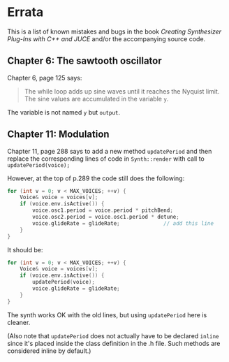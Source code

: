 # Errata

This is a list of known mistakes and bugs in the book *Creating Synthesizer Plug-Ins with C++ and JUCE* and/or the accompanying source code.

## Chapter 6: The sawtooth oscillator

Chapter 6, page 125 says:

> The while loop adds up sine waves until it reaches the Nyquist limit. The sine values are accumulated in the variable `y`.

The variable is not named `y` but `output`.

## Chapter 11: Modulation

Chapter 11, page 288 says to add a new method `updatePeriod` and then replace the corresponding lines of code in `Synth::render` with call to `updatePeriod(voice);`

However, at the top of p.289 the code still does the following:

```c++
for (int v = 0; v < MAX_VOICES; ++v) {
    Voice& voice = voices[v];
    if (voice.env.isActive()) {
        voice.osc1.period = voice.period * pitchBend;
        voice.osc2.period = voice.osc1.period * detune;
        voice.glideRate = glideRate;              // add this line
    }
}
```

It should be:

```c++
for (int v = 0; v < MAX_VOICES; ++v) {
    Voice& voice = voices[v];
    if (voice.env.isActive()) {
        updatePeriod(voice);
        voice.glideRate = glideRate;
    }
}
```

The synth works OK with the old lines, but using `updatePeriod` here is cleaner.

(Also note that `updatePeriod` does not actually have to be declared `inline` since it's placed inside the class definition in the .h file. Such methods are considered inline by default.)

